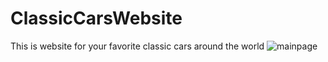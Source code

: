 # ClassicCarsWebsite
This is website for your favorite classic cars around the world 
![mainpage](https://github.com/JohnnyLouisTech/ClassicCarsWebsite/assets/29494723/8f8a19aa-648f-4891-8bbd-e10a539c2393)
